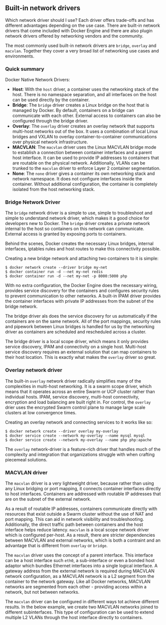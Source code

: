 ## Built-in network drivers

Which network driver should I use? Each driver offers trade-offs and has different advantages depending on the use case.
There are built-in network drivers that come included with Docker Engine and there are also plugin network drivers
offered by networking vendors and the community.

The most commonly used built-in network drivers are `bridge`, `overlay` and `macvlan`. Together they cover a very broad
list of networking use cases and environments.

### Quick summary

Docker Native Network Drivers:
* **Host**: With the `host` driver, a container uses the networking stack of the host. There is no namespace separation,
and all interfaces on the host can be used directly by the container.
* **Bridge**: The `bridge` driver creates a Linux bridge on the host that is managed by Docker. By default, containers
on a bridge can communicate with each other. External access to containers can also be configured through the bridge
driver.
* **Overlay**: The `overlay` driver creates an overlay network that supports multi-host networks out of the box. It uses
a combination of local Linux bridges and VXLAN to overlay container-to-container communications over physical network
infrastructure.
* **MACVLAN**: The `macvlan` driver uses the Linux MACVLAN bridge mode to establish a connection between container
interfaces and a parent host interface. It can be used to provide IP addresses to containers that are routable on the
physical network. Additionally, VLANs can be trunked to the `macvlan` driver to enforce Layer 2 container segmentation.
* **None**: The `none` driver gives a container its own networking stack and network namespace. It does not configure
interfaces inside the container. Without additional configuration, the container is completely isolated from the host
networking stack.

### Bridge Network Driver

The `bridge` network driver is a simple to use, simple to troubleshoot and simple to understand network driver, which
makes it a good choice for developers new to Docker. The `bridge` driver creates a private network internal to the host
so containers on this network can communicate. External access is granted by exposing ports to containers.

Behind the scenes, Docker creates the necessary Linux bridges, internal interfaces, iptables rules and host routes to
make this connectivity possible.

Creating a new bridge network and attaching two containers to it is simple:

```shell script
$ docker network create --driver bridge my-net
$ docker container run -d --net my-net redis
$ docker container run -d --net my-net -p 8000:5000 php
```

With no extra configuration, the Docker Engine does the necessary wiring, provides service discovery for the containers
and configures security rules to prevent communication to other networks. A built-in IPAM driver provides the container
interfaces with private IP addresses from the subnet of the bridge network.

The bridge driver als does the service discovery for us automatically if the containers are on the same network. All of
the port mappings, security rules and pipework between Linux bridges is handled for us by the networking driver as
containers are scheduled and rescheduled across a cluster.

The bridge driver is a local scope driver, which means it only provides service discovery, IPAM and connectivity on a
single host. Multi-host service discovery requires an external solution that can map containers to their host location.
This is exactly what makes the `overlay` driver so great.

### Overlay network driver

The built-in `overlay` network driver radically simplifies many of the complexities in multi-host networking. It is a
swarm scope driver, which means that it operates across an entire Swarm or UCP cluster rather than individual hosts.
IPAM, service discovery, multi-host connectivity, encryption and load balancing are built right in. For control, the
`overlay` drier uses the encrypted Swarm control plane to manage large scale clusters at low convergence times.

Creating an overlay network and connecting services to it works like so:

```shell script
$ docker network create --driver overlay my-overlay
$ docker service create --network my-overlay --name mysql mysql
$ docker service create --network my-overlay --name php php:apache
```

The `overlay` network-driver is a feature-rich driver that handles much of the complexity and integration that
organizations struggle with when crafting piecemeal solutions.

### MACVLAN driver

The `macvlan` driver is a very lightweight driver, because rather than using any Linux bridging or port mapping, it
connects container interfaces directly to host interfaces. Containers are addressed with routable IP addresses that are
on the subnet of the external network.

As a result of routable IP addresses, containers communicate directly with resources that exist outside a Swarm cluster
without the use of NAT and port mapping. This can aid in network visibility and troubleshooting. Additionally, the
direct traffic path between containers and the host interface helps reduce latency. `macvlan` is a local scope network
driver which is configured per-host. As a result, there are stricter dependencies between MACVLAN and external networks,
which is both a contraint and an advantage that is different from `overlay` or `bridge`.

The `macvlan` driver uses the concept of a parent interface. This interface can be a host interface such `eth0`, a
sub-interface or even a bonded host adaptor which bundles Ethernet interfaces into a single logical interface. A gateway
address from the external network is required during MACVLAN network configuration, as a MACVLAN network is a L2 segment
from the container to the network gateway. Like all Docker networks, MACVLAN networks are segmented from each other -
providing access within a network, but not between networks.

The `macvlan` driver can be configured in different ways tot achieve different results. In the below example, we create
two MACVLAN networks joined to different subinterfaces. This type of configuration can be used to extend multiple L2
VLANs through the host interface directly to containers.